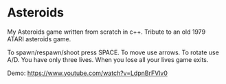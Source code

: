 # Asteroids
My Asteroids game written from scratch in c++. Tribute to an old 1979 ATARI asteroids game.

To spawn/respawn/shoot press SPACE.
To move use arrows. To rotate use A/D.
You have only three lives.
When you lose all your lives game exits.

Demo: https://www.youtube.com/watch?v=LdpnBrFVlv0
